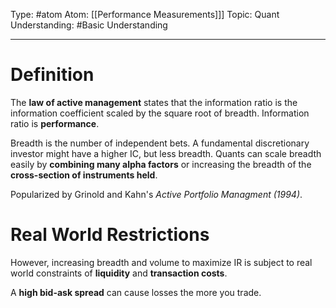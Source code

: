 Type: #atom
Atom: [[Performance Measurements]]]
Topic: Quant 
Understanding: #Basic Understanding

----
# Definition

The **law of active management** states that the information ratio is the information coefficient scaled by the square root of breadth. Information ratio is **performance**.

Breadth is the number of independent bets. A fundamental discretionary investor might have a higher IC, but less breadth. Quants can scale breadth easily by **combining many alpha factors** or increasing the breadth of the **cross-section of instruments held**.

Popularized by Grinold and Kahn's *Active Portfolio Managment (1994)*.

# Real World Restrictions

However, increasing breadth and volume to maximize IR is subject to real world constraints of **liquidity** and **transaction costs**. 

A **high bid-ask spread** can cause losses the more you trade. 